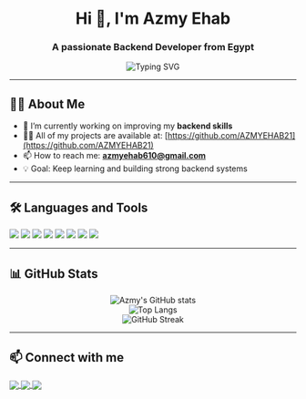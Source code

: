 <h1 align="center">Hi 👋, I'm Azmy Ehab</h1>
<h3 align="center">A passionate Backend Developer from Egypt</h3>

<p align="center">
  <img src="https://readme-typing-svg.herokuapp.com?font=Fira+Code&size=22&duration=3000&pause=1000&center=true&vCenter=true&width=440&lines=Backend+Developer;Open+Source+Contributor;Always+Learning+New+Tech" alt="Typing SVG" />
</p>

---

## 🙋‍♂️ About Me

- 🌱 I’m currently working on improving my **backend skills**
- 👨‍💻 All of my projects are available at: [https://github.com/AZMYEHAB21](https://github.com/AZMYEHAB21)
- 📫 How to reach me: **azmyehab610@gmail.com**
- 💡 Goal: Keep learning and building strong backend systems

---

## 🛠️ Languages and Tools

<p align="left">
  <img src="https://img.shields.io/badge/-JavaScript-F7DF1E?style=for-the-badge&logo=javascript&logoColor=000" />
  <img src="https://img.shields.io/badge/-Node.js-339933?style=for-the-badge&logo=nodedotjs&logoColor=white" />
  <img src="https://img.shields.io/badge/-Express.js-000000?style=for-the-badge&logo=express&logoColor=white" />
  <img src="https://img.shields.io/badge/-MongoDB-47A248?style=for-the-badge&logo=mongodb&logoColor=white" />
  <img src="https://img.shields.io/badge/-MySQL-00758F?style=for-the-badge&logo=mysql&logoColor=white" />
  <img src="https://img.shields.io/badge/-HTML5-E34F26?style=for-the-badge&logo=html5&logoColor=white" />
  <img src="https://img.shields.io/badge/-CSS3-1572B6?style=for-the-badge&logo=css3&logoColor=white" />
  <img src="https://img.shields.io/badge/-Git-F05032?style=for-the-badge&logo=git&logoColor=white" />
</p>

---

## 📊 GitHub Stats

<p align="center">
  <img src="https://github-readme-stats.vercel.app/api?username=AZMYEHAB21&show_icons=true&theme=tokyonight" alt="Azmy's GitHub stats" />
  <br/>
  <img src="https://github-readme-stats.vercel.app/api/top-langs/?username=AZMYEHAB21&layout=compact&theme=tokyonight" alt="Top Langs" />
  <br/>
  <img src="https://github-readme-streak-stats.herokuapp.com?user=AZMYEHAB21&theme=tokyonight" alt="GitHub Streak" />
</p>

---

## 📫 Connect with me

<p align="left">
  <a href="https://www.linkedin.com/in/azmy-ihab-0219b4356" target="_blank">
    <img align="center" src="https://img.shields.io/badge/LinkedIn-azmy--ihab-blue?style=flat-square&logo=linkedin" />
  </a>
  <a href="https://instagram.com/azmy_ehab_" target="_blank">
    <img align="center" src="https://img.shields.io/badge/Instagram-azmy__ehab_-E4405F?style=flat-square&logo=instagram&logoColor=white" />
  </a>
  <a href="mailto:azmyehab610@gmail.com">
    <img align="center" src="https://img.shields.io/badge/Gmail-azmyehab610@gmail.com-D14836?style=flat-square&logo=gmail&logoColor=white" />
  </a>
</p>
